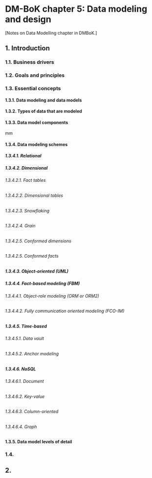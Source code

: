 # DM-BoK chapter 5: Data modeling and design

[Notes on Data Modelling chapter in DMBoK.]

## 1. Introduction

### 1.1. Business drivers

### 1.2. Goals and principles

### 1.3. Essential concepts

#### 1.3.1. Data modeling and data models

#### 1.3.2. Types of data that are modeled

#### 1.3.3. Data model components

mm

#### 1.3.4. Data modeling schemes

##### 1.3.4.1. Relational

##### 1.3.4.2. Dimensional

###### 1.3.4.2.1. Fact tables

###### 1.3.4.2.2. Dimensional tables

###### 1.3.4.2.3. Snowflaking

###### 1.3.4.2.4. Grain 

###### 1.3.4.2.5. Conformed dimensions

###### 1.3.4.2.5. Conformed facts

##### 1.3.4.3. Object-oriented (UML)

##### 1.3.4.4. Fact-based modeling (FBM) 

###### 1.3.4.4.1. Object-role modeling (ORM or ORM2)

###### 1.3.4.4.2. Fully communication oriented modeling (FCO-IM) 

##### 1.3.4.5. Time-based

###### 1.3.4.5.1. Data vault

###### 1.3.4.5.2. Anchor modeling 

##### 1.3.4.6. NoSQL

###### 1.3.4.6.1. Document

###### 1.3.4.6.2. Key-value

###### 1.3.4.6.3. Column-oriented

###### 1.3.4.6.4. Graph

#### 1.3.5. Data model levels of detail

### 1.4.

## 2. 

